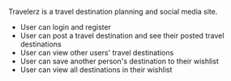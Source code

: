 Travelerz is a travel destination planning and social media site. 

- User can login and register
- User can post a travel destination and see their posted travel destinations
- User can view other users' travel destinations
- User can save another person's destination to their wishlist
- User can view all destinations in their wishlist